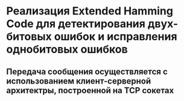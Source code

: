 # Реализация Extended Hamming Code для детектирования двух-битовых ошибок и исправления однобитовых ошибков

## Передача сообщения осуществляется с использованием клиент-серверной архитектры, построенной на TCP сокетах